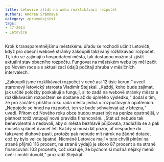 ```yaml
---
title: Letovice zřídí na webu rozklikávací rozpočet
authors: Andrea Šrámková
category: zpravodajství
tags: 
- 47-2014
- Letovice
---
```

Krok k transparentnějšímu městskému úřadu se rozhodli učinit Letovičtí, když pro obecní webové stránky zakoupili takzvaný rozklikávací rozpočet. Ti, kdo se zajímají o hospodaření města, tak dostanou možnost zjistit aktuální stav obecního rozpočtu. Fungovat na městském webu by měl začít po Novém roce a s aktualizací údajů počítají zhruba v měsíčních intervalech.

„Zakoupili jsme rozklikávací rozpočet v ceně asi 12 tisíc korun,“ uvedl staronový letovický starosta Vladimír Stejskal. „Každý, koho bude zajímat, jak určité položky poskakují a fungují, si to zadá na webové stránky města a rozklikávacím rozpočtem se dostane až do úplného výsledku,“ dodal s tím, že pro začátek příštího roku rada města jedná o rozpočtových opatřeních. „Nepojede se hned na rozpočet, ten se bude schvalovat až v březnu,“ uvedl. Přitom od Nového roku obce budou muset být na peníze opatrnější, v platnost totiž vstupují nová pravidla financování. „Stát už nebude tak benevolentní a nedovolí, aby si města bezhlavě půjčovala, zadlužila se a pak musela splácet dvacet let. Každý si musí dát pozor, ať nespadne do takzvané dluhové pasti, protože pak nebude mít nárok na žádné dotace, což by bylo velice špatné. Nicméně Letovice mají v tuto chvíli plnění na straně příjmů 116 procent, na straně výdajů je skoro 87 procent a na straně financování 103 procenta, což ukazuje, že bychom si možná nějaký menší úvěr i mohli dovolit,“ prozradil Stejskal.
